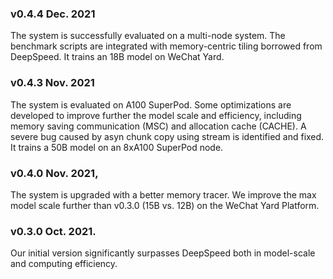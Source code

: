 ### v0.4.4 Dec. 2021
The system is successfully evaluated on a multi-node system.
The benchmark scripts are integrated with memory-centric tiling borrowed from DeepSpeed.
It trains an 18B model on WeChat Yard.


### v0.4.3 Nov. 2021
The system is evaluated on A100 SuperPod.
Some optimizations are developed to improve further the model scale and efficiency, including memory saving communication (MSC) and allocation cache (CACHE).
A severe bug caused by asyn chunk copy using stream is identified and fixed.
It trains a 50B model on an 8xA100 SuperPod node.


### v0.4.0 Nov. 2021,
The system is upgraded with a better memory tracer.
We improve the max model scale further than v0.3.0 (15B vs. 12B) on the WeChat Yard Platform.

### v0.3.0 Oct. 2021.
Our initial version significantly surpasses DeepSpeed both in model-scale and computing efficiency.
